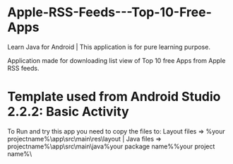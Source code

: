 # Apple-RSS-Feeds---Top-10-Free-Apps
Learn Java for Android | 
This application is for pure learning purpose.

Application made for downloading list view of Top 10 free Apps from Apple RSS feeds.
# Template used from Android Studio 2.2.2: Basic Activity

To Run and try this app you need to copy the files to:
Layout files => %your projectname%\app\src\main\res\layout | 
Java files => projectname%\app\src\main\java\%your package name%\%your project name%\

